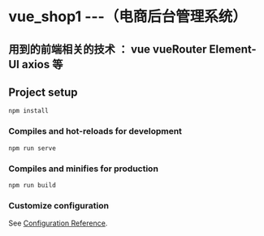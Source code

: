 # vue_shop1 ---（电商后台管理系统）
## 用到的前端相关的技术 ： vue vueRouter Element-UI axios 等

## Project setup
```
npm install
```

### Compiles and hot-reloads for development
```
npm run serve
```

### Compiles and minifies for production
```
npm run build
```

### Customize configuration
See [Configuration Reference](https://cli.vuejs.org/config/).
